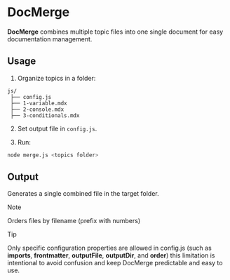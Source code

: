 # DocMerge

**DocMerge** combines multiple topic files into one single document for easy documentation management.

## Usage

1. Organize topics in a folder:

```
js/
 ├── config.js
 ├── 1-variable.mdx
 ├── 2-console.mdx
 ├── 3-conditionals.mdx
```

2. Set output file in `config.js`.

3. Run:

```bash
node merge.js <topics folder>
```

## Output

Generates a single combined file in the target folder.

> [!NOTE]
> Orders files by filename (prefix with numbers)

> [!TIP]
> Only specific configuration properties are allowed in config.js (such as **imports**, **frontmatter**, **outputFile**, **outputDir**, and **order**)
> this limitation is intentional to avoid confusion and keep DocMerge predictable and easy to use.